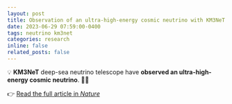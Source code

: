 ```yaml
---
layout: post
title: Observation of an ultra-high-energy cosmic neutrino with KM3NeT
date: 2023-06-29 07:59:00-0400
tags: neutrino km3net
categories: research
inline: false
related_posts: false
---
```


💡 **KM3NeT** deep-sea neutrino telescope have **observed an ultra-high-energy cosmic neutrino**. 🌌🔬

👉 [Read the full article in *Nature*](https://www.nature.com/articles/s41586-024-08543-1)
